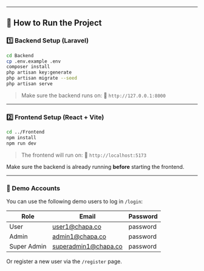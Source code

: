 
---

## 🚀 How to Run the Project

### 1️⃣ Backend Setup (Laravel)

```bash
cd Backend
cp .env.example .env
composer install
php artisan key:generate
php artisan migrate --seed
php artisan serve
```

> Make sure the backend runs on:
> 📍 `http://127.0.0.1:8000`

---

### 2️⃣ Frontend Setup (React + Vite)

```bash
cd ../Frontend
npm install
npm run dev
```

> The frontend will run on:
> 📍 `http://localhost:5173`

Make sure the backend is already running **before** starting the frontend.

---

### 👤 Demo Accounts

You can use the following demo users to log in `/login`:

| Role        | Email                                               | Password |
| ----------- | --------------------------------------------------- | -------- |
| User        | user1@chapa.co                                     | password |
| Admin       | admin1@chapa.co                                    | password |
| Super Admin | superadmin1@chapa.co                               | password |

Or register a new user via the `/register` page.


